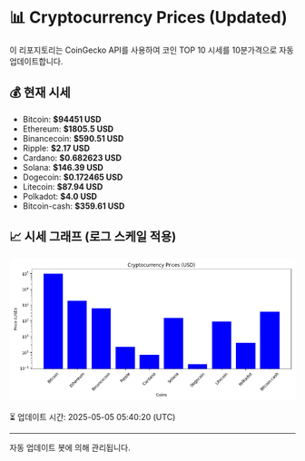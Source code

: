 
# 📊 Cryptocurrency Prices (Updated)

이 리포지토리는 CoinGecko API를 사용하여 코인 TOP 10 시세를 10분가격으로 자동 업데이트합니다.

## 💰 현재 시세
- Bitcoin: **$94451 USD**
- Ethereum: **$1805.5 USD**
- Binancecoin: **$590.51 USD**
- Ripple: **$2.17 USD**
- Cardano: **$0.682623 USD**
- Solana: **$146.39 USD**
- Dogecoin: **$0.172465 USD**
- Litecoin: **$87.94 USD**
- Polkadot: **$4.0 USD**
- Bitcoin-cash: **$359.61 USD**

## 📈 시세 그래프 (로그 스케일 적용)
![Crypto Prices](crypto_prices.png)

⏳ 업데이트 시간: 2025-05-05 05:40:20 (UTC)

---
자동 업데이트 봇에 의해 관리됩니다.
